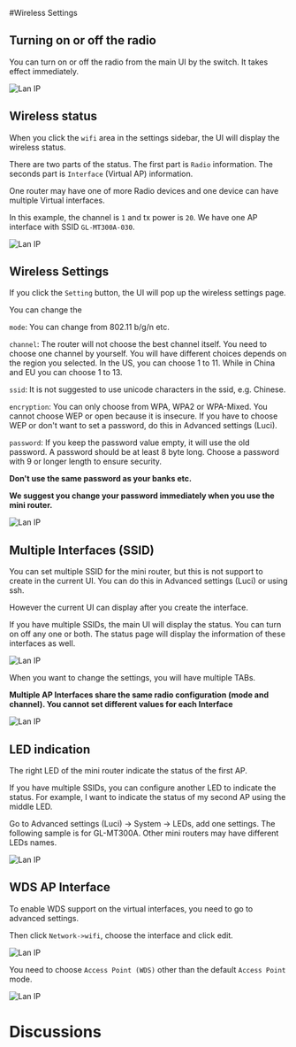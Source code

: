 #Wireless Settings

## Turning on or off the radio

You can turn on or off the radio from the main UI by the switch. It takes effect immediately.

![Lan IP](src/wifi_onoff.png)

## Wireless status

When you click the `wifi` area in the settings sidebar, the UI will display the wireless status.

There are two parts of the status. The first part is `Radio` information. The seconds part is `Interface` (Virtual AP) information.

One router may have one of more Radio devices and one device can have multiple Virtual interfaces.

In this example, the channel is `1` and tx power is `20`. We have one AP interface with SSID `GL-MT300A-030`.

![Lan IP](src/wifi_status.png)

## Wireless Settings

If you click the `Setting` button, the UI will pop up the wireless settings page.

You can change the

`mode`: You can change from 802.11 b/g/n etc.

`channel`: The router will not choose the best channel itself. You need to choose one channel by yourself. You will have different choices depends on the region you selected. In the US, you can choose 1 to 11. While in China and EU you can choose 1 to 13.

`ssid`: It is not suggested to use unicode characters in the ssid, e.g. Chinese.

`encryption`: You can only choose from WPA, WPA2 or WPA-Mixed. You cannot choose WEP or open because it is insecure. If you have to choose WEP or don't want to set a password, do this in Advanced settings (Luci).

`password`: If you keep the password value empty, it will use the old password. A password should be at least 8 byte long. Choose a password with 9 or longer length to ensure security.

**Don't use the same password as your banks etc.**

**We suggest you change your password immediately when you use the mini router.**

![Lan IP](src/wifi_setting.png)

## Multiple Interfaces (SSID)

You can set multiple SSID for the mini router, but this is not support to create in the current UI. You can do this in Advanced settings (Luci) or using ssh.

However the current UI can display after you create the interface.

If you have multiple SSIDs, the main UI will display the status. You can turn on off any one or both. The status page will display the information of these interfaces as well.

![Lan IP](src/wifi_multi_ssid1.png)

When you want to change the settings, you will have multiple TABs.

**Multiple AP Interfaces share the same radio configuration (mode and channel). You cannot set different values for each Interface**

![Lan IP](src/wifi_multi_ssid.png)

## LED indication

The right LED of the mini router indicate the status of the first AP.

If you have multiple SSIDs, you can configure another LED to indicate the status. For example, I want to indicate the status of my second AP using the middle LED.

Go to Advanced settings (Luci) -> System -> LEDs, add one settings. The following sample is for GL-MT300A. Other mini routers may have different LEDs names.

![Lan IP](src/wifi_leds.png)

## WDS AP Interface

To enable WDS support on the virtual interfaces, you need to go to advanced settings.

Then click `Network->wifi`, choose the interface and click edit.

![Lan IP](src/wifi_advanced.png)

You need to choose `Access Point (WDS)` other than the default `Access Point` mode.


![Lan IP](src/wifi_advanced1.png)

# Discussions

